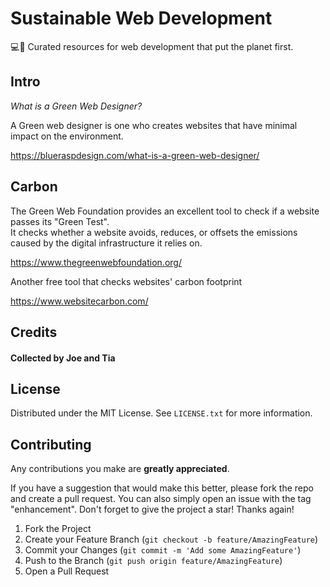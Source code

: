 # Sustainable Web Development

:computer::seedling: Curated resources for web development that put the planet first.

<!--
## Table of Contents

- [Carbon](#carbon)
- [Credits](#credits)
- [License](#license)
-->

## Intro

<i>What is a Green Web Designer?</i>

A Green web designer is one who creates websites that have minimal impact on the environment.

https://blueraspdesign.com/what-is-a-green-web-designer/

## Carbon

The Green Web Foundation provides an excellent tool to check if a website passes its "Green Test".
<br>
It checks whether a website avoids, reduces, or offsets the emissions caused by the digital infrastructure it relies on.

https://www.thegreenwebfoundation.org/

Another free tool that checks websites' carbon footprint

https://www.websitecarbon.com/
## Credits

#### Collected by Joe and Tia

## License

Distributed under the MIT License. See `LICENSE.txt` for more information.

## Contributing

Any contributions you make are **greatly appreciated**.

If you have a suggestion that would make this better, please fork the repo and create a pull request. You can also simply open an issue with the tag "enhancement".
Don't forget to give the project a star! Thanks again!

1. Fork the Project
2. Create your Feature Branch (`git checkout -b feature/AmazingFeature`)
3. Commit your Changes (`git commit -m 'Add some AmazingFeature'`)
4. Push to the Branch (`git push origin feature/AmazingFeature`)
5. Open a Pull Request
